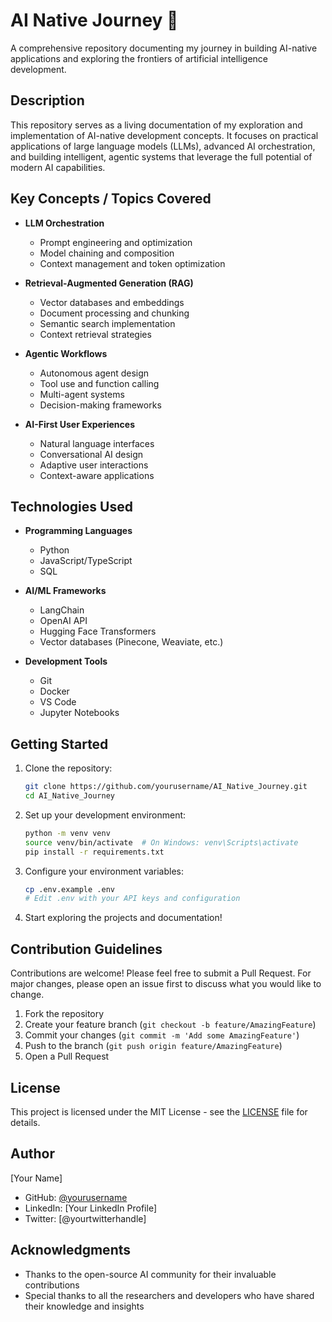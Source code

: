 # AI Native Journey 🚀

A comprehensive repository documenting my journey in building AI-native applications and exploring the frontiers of artificial intelligence development.

## Description

This repository serves as a living documentation of my exploration and implementation of AI-native development concepts. It focuses on practical applications of large language models (LLMs), advanced AI orchestration, and building intelligent, agentic systems that leverage the full potential of modern AI capabilities.

## Key Concepts / Topics Covered

- **LLM Orchestration**
  - Prompt engineering and optimization
  - Model chaining and composition
  - Context management and token optimization

- **Retrieval-Augmented Generation (RAG)**
  - Vector databases and embeddings
  - Document processing and chunking
  - Semantic search implementation
  - Context retrieval strategies

- **Agentic Workflows**
  - Autonomous agent design
  - Tool use and function calling
  - Multi-agent systems
  - Decision-making frameworks

- **AI-First User Experiences**
  - Natural language interfaces
  - Conversational AI design
  - Adaptive user interactions
  - Context-aware applications

## Technologies Used

- **Programming Languages**
  - Python
  - JavaScript/TypeScript
  - SQL

- **AI/ML Frameworks**
  - LangChain
  - OpenAI API
  - Hugging Face Transformers
  - Vector databases (Pinecone, Weaviate, etc.)

- **Development Tools**
  - Git
  - Docker
  - VS Code
  - Jupyter Notebooks

## Getting Started

1. Clone the repository:
   ```bash
   git clone https://github.com/yourusername/AI_Native_Journey.git
   cd AI_Native_Journey
   ```

2. Set up your development environment:
   ```bash
   python -m venv venv
   source venv/bin/activate  # On Windows: venv\Scripts\activate
   pip install -r requirements.txt
   ```

3. Configure your environment variables:
   ```bash
   cp .env.example .env
   # Edit .env with your API keys and configuration
   ```

4. Start exploring the projects and documentation!

## Contribution Guidelines

Contributions are welcome! Please feel free to submit a Pull Request. For major changes, please open an issue first to discuss what you would like to change.

1. Fork the repository
2. Create your feature branch (`git checkout -b feature/AmazingFeature`)
3. Commit your changes (`git commit -m 'Add some AmazingFeature'`)
4. Push to the branch (`git push origin feature/AmazingFeature`)
5. Open a Pull Request

## License

This project is licensed under the MIT License - see the [LICENSE](LICENSE) file for details.

## Author

[Your Name]
- GitHub: [@yourusername](https://github.com/yourusername)
- LinkedIn: [Your LinkedIn Profile]
- Twitter: [@yourtwitterhandle]

## Acknowledgments

- Thanks to the open-source AI community for their invaluable contributions
- Special thanks to all the researchers and developers who have shared their knowledge and insights 